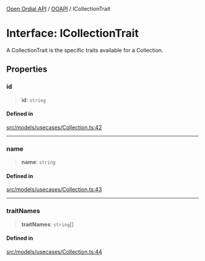[Open Ordial API](../../README.md) / [OOAPI](../README.md) / ICollectionTrait

# Interface: ICollectionTrait

A CollectionTrait is the specific traits available for a Collection.

## Properties

### id

> **id**: `string`

#### Defined in

[src/models/usecases/Collection.ts:42](https://github.com/open-ordinal/open-ordinal-api/blob/70e118e56492403aed907a3616034144dfc18228/src/models/usecases/Collection.ts#L42)

***

### name

> **name**: `string`

#### Defined in

[src/models/usecases/Collection.ts:43](https://github.com/open-ordinal/open-ordinal-api/blob/70e118e56492403aed907a3616034144dfc18228/src/models/usecases/Collection.ts#L43)

***

### traitNames

> **traitNames**: `string`[]

#### Defined in

[src/models/usecases/Collection.ts:44](https://github.com/open-ordinal/open-ordinal-api/blob/70e118e56492403aed907a3616034144dfc18228/src/models/usecases/Collection.ts#L44)

